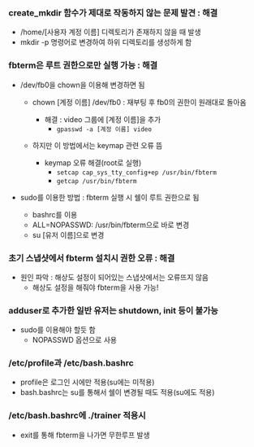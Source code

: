 ### create_mkdir 함수가 제대로 작동하지 않는 문제 발견 : 해결
- /home/[사용자 계정 이름] 디렉토리가 존재하지 않을 때 발생
- mkdir -p 명령어로 변경하여 하위 디렉토리를 생성하게 함

### fbterm은 루트 권한으로만 실행 가능 : 해결
- /dev/fb0을 chown을 이용해 변경하면 됨
  - chown [계정 이름] /dev/fb0 : 재부팅 후 fb0의 권한이 원래대로 돌아옴
    - 해결 : video 그룹에 [계정 이름]을 추가
      - ```gpasswd -a [계정 이름] video```
      
  - 하지만 이 방법에서는 keymap 관련 오류 뜸
    - keymap 오류 해결(root로 실행)
      - ```setcap cap_sys_tty_config+ep /usr/bin/fbterm```
      - ```getcap /usr/bin/fbterm```

- sudo를 이용한 방법 : fbterm 실행 시 쉘이 루트 권한으로 됨
  - bashrc를 이용
  - ALL=NOPASSWD: /usr/bin/fbterm으로 바로 변경
  - su [유저 이름]으로 변경
  
### 초기 스냅샷에서 fbterm 설치시 권한 오류 : 해결
- 원인 파악 : 해상도 설정이 되어있는 스냅샷에서는 오류뜨지 않음
  - 해상도 설정을 해줘야 fbterm을 사용 가능!

### adduser로 추가한 일반 유저는 shutdown, init 등이 불가능
- sudo를 이용해야 할듯 함
  - NOPASSWD 옵션으로 사용

### /etc/profile과 /etc/bash.bashrc
- profile은 로그인 시에만 적용(su에는 미적용)
- bash.bashrc는 su를 통해서 쉘이 변경될 때도 적용(su에도 적용)

### /etc/bash.bashrc에 ./trainer 적용시 
- exit를 통해 fbterm을 나가면 무한루프 발생
